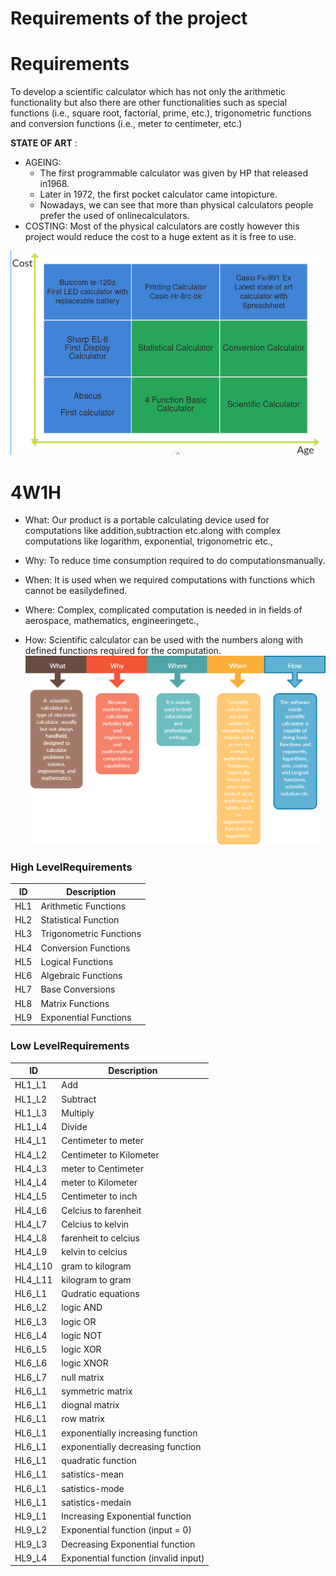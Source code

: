 # Requirements of the project

  
# Requirements

To develop a scientific calculator which has not only the arithmetic functionality but also there are other functionalities such as special functions (i.e., square root, factorial, prime, etc.), trigonometric functions and conversion functions (i.e., meter to centimeter, etc.)

**STATE OF ART** :

- AGEING:
  - The first programmable calculator was given by HP that released in1968.
  - Later in 1972, the first pocket calculator came intopicture.
  - Nowadays, we can see that more than physical calculators people prefer the used of onlinecalculators.
- COSTING: Most of the physical calculators are costly however this project would reduce the cost to a huge extent as it is free to use.

![4W1H](costandage.png)

# 4W1H

- What: Our product is a portable calculating device used for computations like addition,subtraction etc.along with complex computations like logarithm, exponential, trigonometric etc.,

- Why: To reduce time consumption required to do computationsmanually.

- When: It is used when we required computations with functions which cannot be easilydefined.

- Where: Complex, complicated computation is needed in in fields of aerospace, mathematics, engineeringetc.,

- How: Scientific calculator can be used with the numbers along with defined functions required for the computation.
![4W1H](w4.png)



### High LevelRequirements  

| **ID** | **Description** |
| --- | --- |
| HL1 | Arithmetic Functions |
| HL2 | Statistical Function |
| HL3 | Trigonometric Functions |
| HL4 | Conversion Functions |
| HL5 | Logical Functions |
| HL6 | Algebraic Functions |
| HL7 | Base Conversions |
| HL8 | Matrix Functions |
| HL9 | Exponential Functions |

### Low LevelRequirements


| **ID** | **Description** |
| --- | --- |
| HL1\_L1 | Add |
| HL1\_L2 | Subtract |
| HL1\_L3 | Multiply |
| HL1\_L4 | Divide |
| HL4_L1 | Centimeter to meter |
| HL4_L2 | Centimeter to Kilometer |
| HL4_L3 | meter to Centimeter |
| HL4_L4 | meter to Kilometer |
| HL4_L5 | Centimeter to inch |
| HL4_L6 | Celcius to farenheit |
| HL4_L7 | Celcius to kelvin |
| HL4_L8 | farenheit to celcius |
| HL4_L9 | kelvin to celcius |
| HL4_L10 | gram to kilogram |
| HL4_L11 | kilogram to gram |
| HL6_L1 | Qudratic equations  |
| HL6_L2 | logic AND |
| HL6_L3 | logic OR  |
| HL6_L4 | logic NOT  |
| HL6_L5 | logic XOR  |
| HL6_L6 | logic XNOR  |
| HL6_L7 | null matrix |
| HL6_L1 | symmetric matrix  |
| HL6_L1 | diognal matrix  |
| HL6_L1 | row matrix |
| HL6_L1 | exponentially increasing function|
| HL6_L1 | exponentially decreasing  function|
| HL6_L1 | quadratic  function|
| HL6_L1 | satistics-mean|
| HL6_L1 | satistics-mode|
| HL6_L1 | satistics-medain|
| HL9_L1 | Increasing Exponential function |
| HL9_L2 | Exponential function (input = 0) |
| HL9_L3 | Decreasing Exponential function |
| HL9_L4 | Exponential function (invalid input) |








